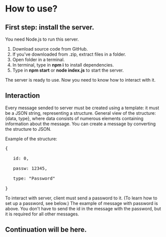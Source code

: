 # How to use?
## First step: install the server.
You need Node.js to run this server.
1. Download source code from GitHub.
2. If you've downloaded from .zip, extract files in a folder.
3.  Open folder in a terminal.
4. In terminal, type in **npm i** to install dependencies.
5. Type in **npm start** or **node index.js** to start the server.

The server is ready to use. Now you need to know how to interact with it.

## Interaction
Every message sended to server must be created using a template: it must be a JSON string, representing a structure. General view of the structure: {data, type}, where data consists of numerous elements containing information about the message. You can create a message by converting the structure to JSON.

Example of the structure:
<pre>
{
   
   id: 0,

   passw: 12345,

   type: "Password"

}
</pre>
To interact with server, client must send a password to it. (To learn how to set up a password, see below.) The example of message with password is above. You don't have to send the id in the message with the password, but it is required for all other messages.
## Continuation will be here.
